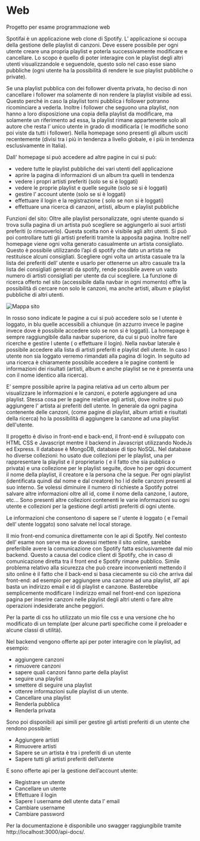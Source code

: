 # Web
Progetto per esame programmazione web

Spotifai è un applicazione web clone di Spotify. L’ applicazione si occupa della gestione delle playlist di
canzoni. Deve essere possibile per ogni utente creare una propria playlist e poterla successivamente
modificare e cancellare.
Lo scopo è quello di poter interagire con le playlist degli altri utenti visualizzandole e seguendole, questo
solo nel caso esse siano pubbliche (ogni utente ha la possibilità di rendere le sue playlist pubbliche o
private).

Se una playlist pubblica con dei follower diventa privata, ho deciso di non cancellare i follower ma
solamente di non rendere la playlist visibile ad essi. Questo perché in caso la playlist torni pubblica i
follower potranno ricominciare a vederla.
Inoltre i follower che seguono una playlist, non hanno a loro disposizione una copia della playlist da
modificare, ma solamente un riferimento ad essa, la playlist rimane appartenente solo all autore che resta
l’ unico utente in grado di modificarla ( le modifiche sono poi viste da tutti i follower).
Nella homepage sono presenti gli album usciti recentemente (divisi tra i più in tendenza a livello globale, e i
più in tendenza esclusivamente in Italia).

Dall' homepage si può accedere ad altre pagine in cui si può:
- vedere tutte le playlist pubbliche dei vari utenti dell applicazione
- aprire la pagina di informazioni di un album tra quelli in tendenza
- vedere i propri artisti preferiti (solo se si è loggati)
- vedere le proprie playlist e quelle seguite (solo se si è loggati)
- gestire l’ account utente (solo se si è loggati)
- effettuare il login e la registrazione ( solo se non si è loggati)
- effettuare una ricerca di canzoni, artisti, album e playlist pubbliche

Funzioni del sito:
Oltre alle playlist personalizzate, ogni utente quando si trova sulla pagina di un artista può scegliere se
aggiungerlo ai suoi artisti preferiti (o rimuoverlo). Questa scelta non è visibile agli altri utenti.
Si può poi controllare tutti gli artisti preferiti tramite la apposita pagina. Inoltre nell’ homepage
viene ogni volta generato casualmente un artista consigliato. Questo è possibile utilizzando l’api di spotify
che dato un artista ne restituisce alcuni consigliati.
Scegliere ogni volta un artista casuale tra la lista dei preferiti dell’ utente e usarlo per ottenerne un altro casuale tra la lista dei consigliati generati da spotify, rende possibile avere un vasto numero di artisti consigliati per
utente da cui scegliere.
La funzione di ricerca offerto nel sito (accessibile dalla navbar in ogni momento) offre la possibilità di cercare non
solo le canzoni, ma anche artisti, album e playlist pubbliche di altri utenti.


![Mappa sito](https://github.com/dellematti/Web/blob/main/Mappa%20sito.png)


In rosso sono indicate le pagine a cui si può accedere solo se l utente è loggato, in blu quelle accessibili a
chiunque (in azzurro invece le pagine invece dove è possibile accedere solo se non si è loggati).
La homepage è sempre raggiungibile dalla navbar superiore, da cui si può inoltre fare ricerche e gestire l
utente ( o effettuare il login). Nella navbar laterale è possibile accedere alla lista di artisti preferiti e playlist
dell utente. In caso l utente non sia loggato verremo rimandati alla pagina di login.
In seguito ad una ricerca è chiaramente possibile accedere a le pagine contenti le informazioni dei risultati
(artisti, album e anche playlist se ne è presenta una con il nome identico alla ricerca).





E’ sempre possibile aprire la pagina relativa ad un certo album per visualizzare le informazioni e le canzoni,
e poterle aggiungere ad una playlist. Stessa cosa per le pagine relative agli artisti, dove inoltre si può
aggiungere l' artista ai preferiti dell utente.
In generale da ogni pagina contenente delle canzoni, (come pagine di playlist, album artisti e risultati della
ricerca) ho la possibilità di aggiungere la canzone ad una playlist dell'utente.

Il progetto è diviso in front-end e back-end, il front-end è sviluppato con HTML CSS e Javascript mentre il
backend in Javascript utilizzando NodeJs ed Express.
Il database è MongoDB, database di tipo NoSQL. Nel database ho diverse collezioni: ho usato due collezioni
per le playlist, una per rappresentare la playlist e il proprietario ( e il fatto che sia pubblica o privata) e una
collezione per le playlist seguite, dove ho per ogni document il nome della playlist, il creatore e la persona
che la segue.
Per ogni playlist (identificata quindi dal nome e dal creatore) ho l id delle canzoni presenti al suo interno. Se
volessi diminuire il numero di richieste a Spotify potrei salvare altre informazioni oltre all id, come il nome
della canzone, l autore, etc...
Sono presenti altre collezioni contenenti le varie informazioni su ogni utente e collezioni per la gestione degli
artisti preferiti di ogni utente.

Le informazioni che consentono di sapere se l’ utente è loggato ( e l'email dell’ utente loggato) sono salvate nel
local storage.

Il mio front-end comunica direttamente con le api di Spotify. Nel contesto dell’ esame non serve ma se
dovessi mettere il sito online, sarebbe preferibile avere la comunicazione con Spotify fatta esclusivamente
dal mio backend. Questo a causa del codice client di Spotify, che in caso di comunicazione diretta tra il front
end e Spotify rimane pubblico.
Simile problema relativo alla sicurezza che può creare inconvenienti mettendo il sito online è il fatto che il
back-end si basa ciecamente su ciò che arriva dal front-end: ad esempio per aggiungere una canzone ad
una playlist, all’ api basta un indirizzo email e id di playlist e canzone. Basterebbe semplicemente modificare l
indirizzo email nel front-end con ispeziona pagina per inserire canzoni nelle playlist degli altri utenti o fare
altre operazioni indesiderate anche peggiori.

Per la parte di css ho utilizzato un mio file css e una versione che ho modificato di un template (per alcune
parti specifiche come il preloader e alcune classi di utilità).

Nel backend vengono offerte api per poter interagire con le playlist, ad esempio:
- aggiungere canzoni
- rimuovere canzoni
- sapere quali canzoni fanno parte della playlist
- seguire una playlist
- smettere di seguire una playlist
- ottenre informazioni sulle playlist di un utente.
- Cancellare una playlist
- Renderla pubblica
- Renderla privata

Sono poi disponibili api simili per gestire gli artisti preferiti di un utente che rendono possibile:
- Aggiungere artisti
- Rimuovere artisti
- Sapere se un artista è tra i preferiti di un utente
- Sapere tutti gli artisti preferiti dell’utente

E sono offerte api per la gestione dell’account utente:
- Registrare un utente
- Cancellare un utente
- Effettuare il login
- Sapere l username dell utente data l’ email
- Cambiare username
- Cambiare password

Per la documentazione è disponibile uno swagger raggiungibile tramite http://localhost:3000/api-docs/.
